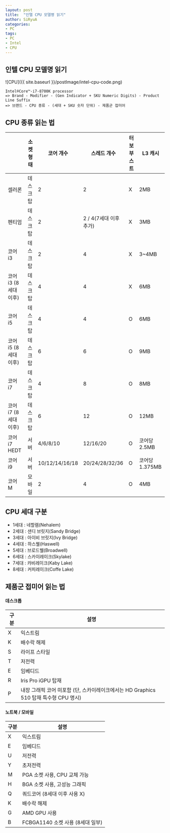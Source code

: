 ```yaml
---
layout: post
title:  "인텔 CPU 모델명 읽기"
author: SiRyuA
categories:
- PC
tags:
- PC
- Intel
- CPU
---
```


## 인텔 CPU 모델명 읽기

![CPU]({{ site.baseurl }}/postImage/intel-cpu-code.png)

~~~~
Intel®Core™-i7-8700K processor
=> Brand - Modifier - (Gen Indicator + SKU Numeric Digits) - Product Line Suffix
=> 브랜드 - CPU 종류 - (세대 + SKU 숫자 단위) - 제품군 접미어
~~~~


## CPU 종류 읽는 법

|                      | 소켓 형태 | 코어 개수      | 스레드 개수            | 터보 부스트 | L3 캐시        |
|----------------------|-----------|----------------|------------------------|-------------|----------------|
| 셀러론               | 데스크탑  | 2              | 2                      | X           | 2MB            |
| 펜티엄               | 데스크탑  | 2              | 2 / 4(7세대 이후 추가) | X           | 3MB            |
| 코어 i3              | 데스크탑  | 2              | 4                      | X           | 3~4MB          |
| 코어 i3 (8세대 이후) | 데스크탑  | 4              | 4                      | X           | 6MB            |
| 코어 i5              | 데스크탑  | 4              | 4                      | O           | 6MB            |
| 코어 i5 (8세대 이후) | 데스크탑  | 6              | 6                      | O           | 9MB            |
| 코어 i7              | 데스크탑  | 4              | 8                      | O           | 8MB            |
| 코어 i7 (8세대 이후) | 데스크탑  | 6              | 12                     | O           | 12MB           |
| 코어 i7 HEDT         | 서버      | 4/6/8/10       | 12/16/20               | O           | 코어당 2.5MB   |
| 코어 i9              | 서버      | 10/12/14/16/18 | 20/24/28/32/36         | O           | 코어당 1.375MB |
| 코어 M               | 모바일    | 2              | 4                      | O           | 4MB            |


## CPU 세대 구분
* 1세대 : 네할렘(Nehalem)
* 2세대 : 샌디 브릿지(Sandy Bridge)
* 3세대 : 아이비 브릿지(Ivy Bridge)
* 4세대 : 하스웰(Haswell)
* 5세대 : 브로드웰(Broadwell)
* 6세대 : 스카이레이크(Skylake)
* 7세대 : 카비레이크(Kaby Lake)
* 8세대 : 커피레이크(Coffe Lake)


## 제품군 접미어 읽는 법

#### 데스크톱

| 구분 | 설명                                                                                  |
|------|---------------------------------------------------------------------------------------|
| X    | 익스트림                                                                              |
| K    | 배수락 해제                                                                           |
| S    | 라이프 스타일                                                                         |
| T    | 저전력                                                                                |
| E    | 임베디드                                                                              |
| R    | Iris Pro iGPU 탑재                                                                    |
| P    | 내장 그래픽 코어 미포함 (단, 스카이레이크에서는 HD Graphics 510 탑재 특수형 CPU 명시) |


#### 노트북 / 모바일

| 구분 | 설명                             |
|------|----------------------------------|
| X    | 익스트림                         |
| E    | 임베디드                         |
| U    | 저전력                           |
| Y    | 초저전력                         |
| M    | PGA 소켓 사용, CPU 교체 가능     |
| H    | BGA 소켓 사용, 고성능 그래픽     |
| Q    | 쿼드코어 (8세대 이후 사용 X)     |
| K    | 배수락 해제                      |
| G    | AMD GPU 사용                     |
| B    | FCBGA1140 소켓 사용 (8세대 일부) |
